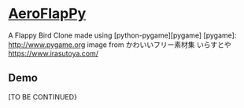[AeroFlapPy]([https://github.com/770gchi/AeroPy])
===============

A Flappy Bird Clone made using [python-pygame][pygame]
[pygame]: http://www.pygame.org
image from
かわいいフリー素材集 いらすとや
https://www.irasutoya.com/


Demo
----------

[TO BE CONTINUED}

